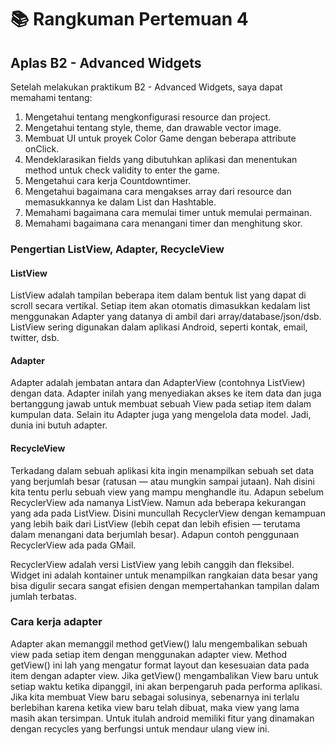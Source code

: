 # :books: Rangkuman Pertemuan 4

## Aplas B2 - Advanced Widgets

Setelah melakukan praktikum B2 - Advanced Widgets, saya dapat memahami tentang:

1. Mengetahui tentang mengkonfigurasi resource dan project.
2. Mengetahui tentang style, theme, dan drawable vector image.
3. Membuat UI untuk proyek Color Game dengan beberapa attribute onClick.
4. Mendeklarasikan fields yang dibutuhkan aplikasi dan menentukan method untuk check validity to enter the game.
5. Mengetahui cara kerja Countdowntimer.
6. Mengetahui bagaimana cara mengakses array dari resource dan memasukkannya ke dalam List dan Hashtable.
7. Memahami bagaimana cara memulai timer untuk memulai permainan.
8. Memahami bagaimana cara menangani timer dan menghitung skor.

### Pengertian ListView, Adapter, RecycleView

#### ListView
ListView adalah tampilan beberapa item dalam bentuk list yang dapat di scroll secara vertikal. Setiap item akan otomatis dimasukkan kedalam list menggunakan Adapter yang datanya di ambil dari array/database/json/dsb. ListView sering digunakan dalam aplikasi Android, seperti kontak, email, twitter, dsb.

#### Adapter
Adapter adalah jembatan antara dan AdapterView (contohnya ListView) dengan data. Adapter inilah yang menyediakan akses ke item data dan juga bertanggung jawab untuk membuat sebuah View pada setiap item dalam kumpulan data. Selain itu Adapter juga yang mengelola data model. Jadi, dunia ini butuh adapter.

#### RecycleView
Terkadang dalam sebuah aplikasi kita ingin menampilkan sebuah set data yang berjumlah besar (ratusan — atau mungkin sampai jutaan). Nah disini kita tentu perlu sebuah view yang mampu menghandle itu. Adapun sebelum RecyclerView ada namanya ListView. Namun ada beberapa kekurangan yang ada pada ListView. Disini muncullah RecyclerView dengan kemampuan yang lebih baik dari ListView (lebih cepat dan lebih efisien — terutama dalam menangani data berjumlah besar). Adapun contoh penggunaan RecyclerView ada pada GMail.

RecyclerView adalah versi ListView yang lebih canggih dan fleksibel. Widget ini adalah kontainer untuk menampilkan rangkaian data besar yang bisa digulir secara sangat efisien dengan mempertahankan tampilan dalam jumlah terbatas.


### Cara kerja adapter
Adapter akan memanggil method getView() lalu mengembalikan sebuah view pada setiap item dengan menggunakan adapter view. Method getView() ini lah yang mengatur format layout dan kesesuaian data pada item dengan adapter view. Jika getView() mengambalikan View baru untuk setiap waktu ketika dipanggil, ini akan berpengaruh pada performa aplikasi. Jika kita membuat View baru sebagai solusinya, sebenarnya ini terlalu berlebihan karena ketika view baru telah dibuat, maka view yang lama masih akan tersimpan. Untuk itulah android memiliki fitur yang dinamakan dengan recycles yang berfungsi untuk mendaur ulang view ini. 